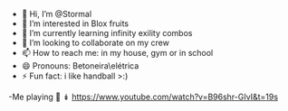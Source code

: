 - 👋 Hi, I’m @Stormal
- 👀 I’m interested in Blox fruits 
- 🌱 I’m currently learning infinity exility combos 
- 💞️ I’m looking to collaborate on my crew
- 📫 How to reach me: in my house, gym or in school
- 😄 Pronouns: Betoneira\elétrica
- ⚡ Fun fact: i like handball >:) 

-Me playing 🤫
↡
https://www.youtube.com/watch?v=B96shr-GIvI&t=19s
